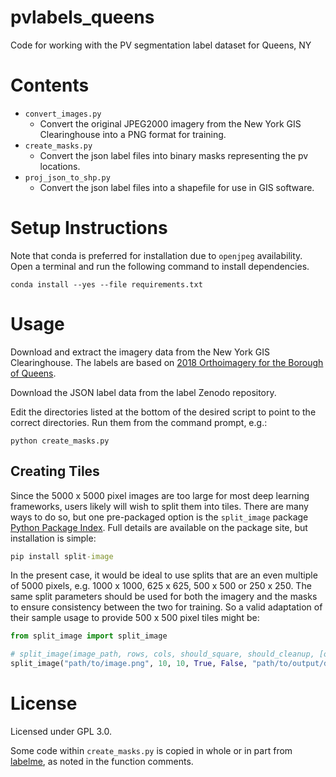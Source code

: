 # pvlabels_queens
Code for working with the PV segmentation label dataset for Queens, NY

# Contents
- `convert_images.py`
  - Convert the original JPEG2000 imagery from the New York GIS Clearinghouse into a PNG format for training.
- `create_masks.py`
  - Convert the json label files into binary masks representing the pv locations.
- `proj_json_to_shp.py`
  - Convert the json label files into a shapefile for use in GIS software.

# Setup Instructions
Note that conda is preferred for installation due to `openjpeg` availability. Open a terminal and run the following command to install dependencies.
```
conda install --yes --file requirements.txt
```

# Usage
Download and extract the imagery data from the New York GIS Clearinghouse. The labels are based on [2018 Orthoimagery for the Borough of Queens](https://gisdata.ny.gov/ortho/nysdop9/new_york_city/spcs/zips/boro_queens_sp18.zip).

Download the JSON label data from the label Zenodo repository.

Edit the directories listed at the bottom of the desired script to point to the correct directories. Run them from the command prompt, e.g.:
```
python create_masks.py
```

## Creating Tiles
Since the 5000 x 5000 pixel images are too large for most deep learning frameworks, users likely will wish to split them into tiles. There are many ways to do so, but one pre-packaged option is the `split_image` package [Python Package Index](https://pypi.org/project/split-image/). Full details are available on the package site, but installation is simple:

```cmd
pip install split-image
```

In the present case, it would be ideal to use splits that are an even multiple of 5000 pixels, e.g. 1000 x 1000, 625 x 625, 500 x 500 or 250 x 250. The same split parameters should be used for both the imagery and the masks to ensure consistency between the two for training. So a valid adaptation of their sample usage to provide 500 x 500 pixel tiles might be:

```python
from split_image import split_image

# split_image(image_path, rows, cols, should_square, should_cleanup, [output_dir])
split_image("path/to/image.png", 10, 10, True, False, "path/to/output/dir")
```

# License
Licensed under GPL 3.0. 

Some code within `create_masks.py` is copied in whole or in part from [labelme](https://github.com/wkentaro/labelme), as noted in the function comments. 
